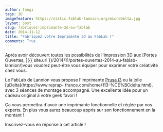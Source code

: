 ```yaml
---
author: tangi
tags: 3D
imagefeature: https://static.fablab-lannion.org/microDelta.jpg
layout: post
slug: fabriquez-imprimante-3d-au-fablab
date: 2014-11-12
title: "Fabriquez votre Imprimante 3D au FabLab !"
comments: True
---
```

Après avoir découvert toutes les possibilités de l'impression 3D aux [Portes
Ouvertes, ]({{ site.url }}/2014/11/portes-ouvertes-2014-au-fablab-
lannion/)vous voudrez peut-être vous équiper pour exprimer votre créativité
chez vous.

Le FabLab de Lannion vous propose l'imprimante [Prusa
i3](https://reprap.org/wiki/Prusa_i3) ou la jolie [μDelta](https://www.reprap-
france.com/home/113-%CE%BCdelta.html), avec 3 séances de montage accompagné.
Une excellente idée pour un cadeau original à votre geek favori !

Ça vous permettra d'avoir une imprimante fonctionnelle et réglée par nos
experts. En plus vous aurez beaucoup appris sur son fonctionnement en la
montant !

Inscrivez-vous en réponse à cet article !


